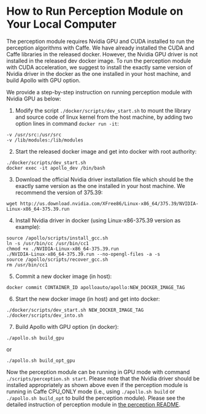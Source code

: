 # How to Run Perception Module on Your Local Computer

The perception module requires Nvidia GPU and CUDA installed to run the perception algorithms with Caffe. We have already installed the CUDA and Caffe libraries in the released docker. However, the Nvidia GPU driver is not installed in the released dev docker image. To run the perception module with CUDA acceleration, we suggest to install the exactly same version of Nvidia driver in the docker as the one installed in your host machine, and build Apollo with GPU option.

We provide a step-by-step instruction on running perception module with Nvidia GPU as below:

1. Modify the script `./docker/scripts/dev_start.sh` to mount the library and source code of linux kernel from the host machine, by adding two option lines in command `docker run -it`:
```
-v /usr/src:/usr/src 
-v /lib/modules:/lib/modules
```

2. Start the released docker image and get into docker with root authority: 
``` 
./docker/scripts/dev_start.sh
docker exec -it apollo_dev /bin/bash
```

3. Download the official Nvidia driver installation file which should be the exactly same version as the one installed in your host machine. We recommend the version of 375.39:
```
wget http://us.download.nvidia.com/XFree86/Linux-x86_64/375.39/NVIDIA-Linux-x86_64-375.39.run
```

4. Install Nvidia driver in docker (using Linux-x86-375.39 version as example):
```
source /apollo/scripts/install_gcc.sh
ln -s /usr/bin/cc /usr/bin/cc1
chmod +x ./NVIDIA-Linux-x86_64-375.39.run
./NVIDIA-Linux-x86_64-375.39.run --no-opengl-files -a -s
source /apollo/scripts/recover_gcc.sh
rm /usr/bin/cc1
```

5. Commit a new docker image (in host):
```
docker commit CONTAINER_ID apolloauto/apollo:NEW_DOCKER_IMAGE_TAG
```

6. Start the new docker image (in host) and get into docker:
```
./docker/scripts/dev_start.sh NEW_DOCKER_IMAGE_TAG
./docker/scripts/dev_into.sh
```

7. Build Apollo with GPU option (in docker):
```
./apollo.sh build_gpu
```
or 
```
./apollo.sh build_opt_gpu
```

Now the perception module can be running in GPU mode with command `./scripts/perception.sh start`. Please note that the Nvidia driver should be installed appropriately as shown above even if the perception module is running in Caffe CPU_ONLY mode (i.e., using `./apollo.sh build` or `./apollo.sh build_opt` to build the perception module). Please see the detailed instruction of perception module in [the perception README](https://github.com/ApolloAuto/apollo/blob/master/modules/perception/README.md).
